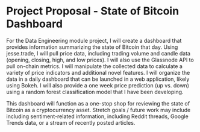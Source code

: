 # Project Proposal - State of Bitcoin Dashboard

For the Data Engineering module project, I will create a dashboard that provides information summarizing the state of Bitcoin that day. Using jesse.trade, I will pull price data, including trading volume and candle data (opening, closing, high, and low prices). I will also use the Glassnode API to pull on-chain metrics. I will manipulate the collected data to calculate a variety of price indicators and additional novel features. I will organize the data in a daily dashboard that can be launched in a web application, likely using Bokeh. I will also provide a one week price prediction (up vs. down) using a random forest classification model that I have been developing.

This dashboard will function as a one-stop shop for reviewing the state of Bitcoin as a cryptocurrency asset. Stretch goals / future work may include including sentiment-related information, including Reddit threads, Google Trends data, or a stream of recently posted articles.
